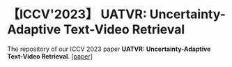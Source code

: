 # 【ICCV'2023】 UATVR: Uncertainty-Adaptive Text-Video Retrieval 
The repository of our ICCV 2023 paper **UATVR: Uncertainty-Adaptive Text-Video Retrieval**. [\[paper\]](https://openaccess.thecvf.com/content/ICCV2023/papers/Fang_UATVR_Uncertainty-Adaptive_Text-Video_Retrieval_ICCV_2023_paper.pdf)


